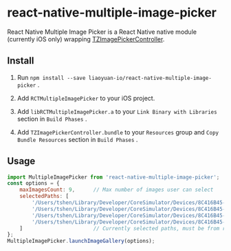 # react-native-multiple-image-picker
React Native Multiple Image Picker is a React Native native module (currently iOS only) wrapping [TZImagePickerController](https://github.com/banchichen/TZImagePickerController).

## Install

1. Run `npm install --save liaoyuan-io/react-native-multiple-image-picker` .

2. Add `RCTMultipleImagePicker` to your iOS project.

3. Add `libRCTMultipleImagePicker.a` to your `Link Binary with Libraries` section in `Build Phases` .

4. Add `TZImagePickerController.bundle` to your `Resources` group and `Copy Bundle Resources` section in `Build Phases` .

## Usage

```javascript
import MultipleImagePicker from 'react-native-multiple-image-picker';
const options = {
    maxImagesCount: 9,      // Max number of images user can select
    selectedPaths: [
        '/Users/tshen/Library/Developer/CoreSimulator/Devices/8C416B45-F555-4A63-A1B0-09E61109F0A0/data/Containers/Data/Application/A1790255-CDE8-486C-A6BA-1693BA2AA87B/Documents/BB6ADD56-09E7-402C-BF0E-AD79400D3889-7539-000007B93A6B5733/0.jpg',
        '/Users/tshen/Library/Developer/CoreSimulator/Devices/8C416B45-F555-4A63-A1B0-09E61109F0A0/data/Containers/Data/Application/A1790255-CDE8-486C-A6BA-1693BA2AA87B/Documents/BB6ADD56-09E7-402C-BF0E-AD79400D3889-7539-000007B93A6B5733/1.jpg',
        '/Users/tshen/Library/Developer/CoreSimulator/Devices/8C416B45-F555-4A63-A1B0-09E61109F0A0/data/Containers/Data/Application/A1790255-CDE8-486C-A6BA-1693BA2AA87B/Documents/BB6ADD56-09E7-402C-BF0E-AD79400D3889-7539-000007B93A6B5733/2.jpg',
        '/Users/tshen/Library/Developer/CoreSimulator/Devices/8C416B45-F555-4A63-A1B0-09E61109F0A0/data/Containers/Data/Application/A1790255-CDE8-486C-A6BA-1693BA2AA87B/Documents/BB6ADD56-09E7-402C-BF0E-AD79400D3889-7539-000007B93A6B5733/3.jpg'
    ]                       // Currently selected paths, must be from result of previous calls
};
MultipleImagePicker.launchImageGallery(options);
```